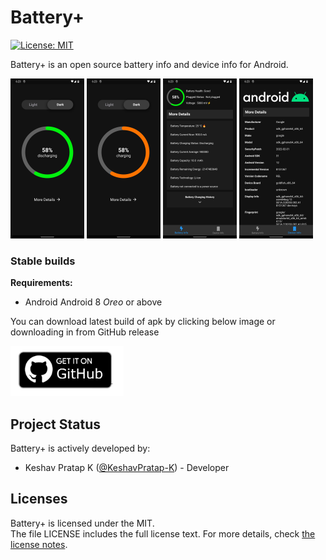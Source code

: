# Battery+

[![License: MIT](https://img.shields.io/badge/License-MIT-yellow.svg)](LICENSE.md)

Battery+ is an open source battery info and device info for Android.

<img src="assets/Battery+ homescreen dark discharge.png"
    alt="Dark Home screen"
    height="256">
<img src="assets/Battery+ homescreen dark charge.png"
    alt="Dark Home screen charging"
    height="256">
<img src="assets/Battery+ battery info dark.png"
    alt="Dark Battery Info screen"
    height="256">
<img src="assets/Battery+ Device info dark.png"
    alt="Dark Device Info screen"
    height="256">


### Stable builds

**Requirements:**
* Android Android 8 _Oreo_ or above

You can download latest build of apk by clicking below image or downloading in from GitHub release

[<img src="assets/GitHub-badge.png"
    alt="Download battery+"
    height="80">](https://raw.githubusercontent.com/KeshavPratap-K/batteryplus/main/release/battery%2B.apk)


## Project Status

Battery+ is actively developed by:
* Keshav Pratap K ([@KeshavPratap-K](https://github.com/KeshavPratap-K)) - Developer  

## Licenses

Battery+ is licensed under the MIT.  
The file LICENSE includes the full license text.
For more details, check [the license notes](LICENSE.md).